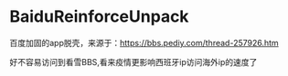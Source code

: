 # BaiduReinforceUnpack
百度加固的app脱壳，来源于：https://bbs.pediy.com/thread-257926.htm

好不容易访问到看雪BBS,看来疫情更影响西班牙ip访问海外ip的速度了